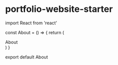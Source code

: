 # portfolio-website-starter


import React from 'react'

const About = () => {
    return (
        <div>About</div>
    )
}

export default About